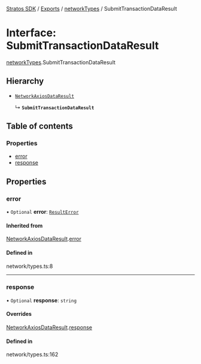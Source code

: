 [Stratos SDK](../README.md) / [Exports](../modules.md) / [networkTypes](../modules/networkTypes.md) / SubmitTransactionDataResult

# Interface: SubmitTransactionDataResult

[networkTypes](../modules/networkTypes.md).SubmitTransactionDataResult

## Hierarchy

- [`NetworkAxiosDataResult`](networkTypes.NetworkAxiosDataResult.md)

  ↳ **`SubmitTransactionDataResult`**

## Table of contents

### Properties

- [error](networkTypes.SubmitTransactionDataResult.md#error)
- [response](networkTypes.SubmitTransactionDataResult.md#response)

## Properties

### error

• `Optional` **error**: [`ResultError`](networkTypes.ResultError.md)

#### Inherited from

[NetworkAxiosDataResult](networkTypes.NetworkAxiosDataResult.md).[error](networkTypes.NetworkAxiosDataResult.md#error)

#### Defined in

network/types.ts:8

___

### response

• `Optional` **response**: `string`

#### Overrides

[NetworkAxiosDataResult](networkTypes.NetworkAxiosDataResult.md).[response](networkTypes.NetworkAxiosDataResult.md#response)

#### Defined in

network/types.ts:162
